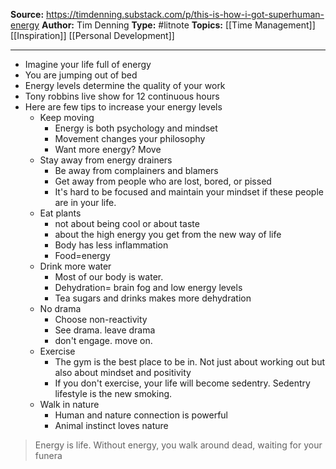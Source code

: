 **Source:** https://timdenning.substack.com/p/this-is-how-i-got-superhuman-energy
**Author:** Tim Denning
**Type:** #litnote 
**Topics:** [[Time Management]] [[Inspiration]] [[Personal Development]]
 
----
- Imagine your life full of energy
- You are jumping out of bed
- Energy levels determine the quality of your work
- Tony robbins live show for 12 continuous hours
- Here are few tips to increase your energy levels
	- Keep moving
		- Energy is both psychology and mindset
		- Movement changes your philosophy
		- Want more energy? Move
	- Stay away from energy drainers
		- Be away from complainers and blamers
		- Get away from people who are lost, bored, or pissed
		- It's hard to be focused and maintain your mindset if these people are in your life.
	- Eat plants
		- not about being cool or about taste
		- about the high energy you get from the new way of life
		- Body has less inflammation
		- Food=energy
	- Drink more water
		- Most of our body is water. 
		- Dehydration= brain fog and low energy levels
		- Tea sugars and drinks makes more dehydration
	- No drama
		- Choose non-reactivity
		- See drama. leave drama
		- don't engage. move on.
	- Exercise
		- The gym is the best place to be in. Not just about working out but also about mindset and positivity
		- If you don't exercise, your life will become sedentry. Sedentry lifestyle is the new smoking.
	- Walk in nature
		- Human and nature connection is powerful
		- Animal instinct loves nature

> Energy is life. Without energy, you walk around dead, waiting for your funera